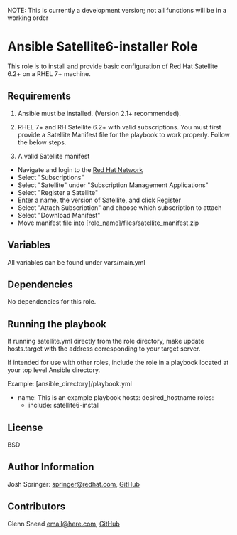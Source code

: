 NOTE: This is currently a development version; not all functions will be in a working order

Ansible Satellite6-installer Role
=========

This role is to install and provide basic configuration of Red Hat Satellite 6.2+ on a RHEL 7+ machine. 

Requirements
------------
1) Ansible must be installed. (Version 2.1+ recommended).

2) RHEL 7+ and RH Satellite 6.2+ with valid subscriptions.
You must first provide a Satellite Manifest file
for the playbook to work properly. Follow the below steps.

3) A valid Satellite manifest

- Navigate and login to the [Red Hat Network](https://rhn.redhat.com)
- Select "Subscriptions"
- Select "Satellite" under "Subscription Management Applications"
- Select "Register a Satellite"
- Enter a name, the version of Satellite, and click Register
- Select "Attach Subscription" and choose which subscription to attach
- Select "Download Manifest" 
- Move manifest file into [role_name]/files/satellite_manifest.zip 


Variables
--------------
All variables can be found under vars/main.yml

Dependencies
------------
No dependencies for this role. 

Running the playbook
----------------
If running satellite.yml directly from the role directory, make update hosts.target with the address corresponding to your target server.

If intended for use with other roles, include the role in a playbook located at your top level Ansible directory.

Example: [ansible_directory]/playbook.yml
- name: This is an example playbook
  hosts: desired_hostname
  roles:
    - include: satellite6-install

License
-------

BSD

Author Information
------------------

Josh Springer: <springer@redhat.com>, [GitHub](https://github.com/josh-springer)

Contributors
------------------
Glenn Snead <email@here.com>, [GitHub](https://github.com/<your-account>)
